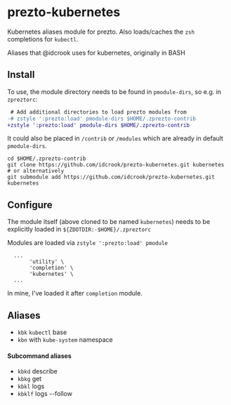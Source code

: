 prezto-kubernetes
=================

Kubernetes aliases module for prezto. Also loads/caches the `zsh` completions for `kubectl`.

Aliases that @idcrook uses for kubernetes, originally in BASH

Install
-------

To use, the module directory needs to be found in `pmodule-dirs`, so e.g. in `zpreztorc`:

```diff
 # Add additional directories to load prezto modules from
-# zstyle ':prezto:load' pmodule-dirs $HOME/.zprezto-contrib
+zstyle ':prezto:load' pmodule-dirs $HOME/.zprezto-contrib
```

It could also be placed in `/contrib` or `/modules` which are already in default `pmodule-dirs`.

```shell
cd $HOME/.zprezto-contrib
git clone https://github.com/idcrook/prezto-kubernetes.git kubernetes
# or alternatively
git submodule add https://github.com/idcrook/prezto-kubernetes.git kubernetes
```

Configure
---------

The module itself (above cloned to be named `kubernetes`) needs to be explicitly loaded in `${ZDOTDIR:-$HOME}/.zpreztorc`

Modules are loaded via `zstyle ':prezto:load' pmodule`

```
  ...
       'utility' \
       'completion' \
       'kubernetes' \
  ...
```

In mine, I've loaded it after `completion` module.

Aliases
-------

-	`kbk` `kubectl` base
-	`kbn` with `kube-system` namespace

#### Subcommand aliases

-	`kbkd` describe
-	`kbkg` get
-	`kbkl` logs
-	`kbklf` logs --follow
